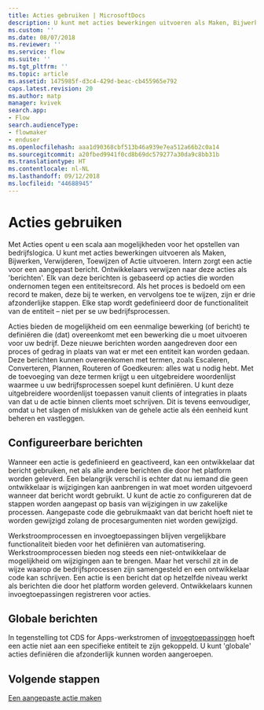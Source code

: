 ```yaml
---
title: Acties gebruiken | MicrosoftDocs
description: U kunt met acties bewerkingen uitvoeren als Maken, Bijwerken, Verwijderen, Toewijzen of Actie uitvoeren. Intern zorgt een actie voor een aangepast bericht
ms.custom: ''
ms.date: 08/07/2018
ms.reviewer: ''
ms.service: flow
ms.suite: ''
ms.tgt_pltfrm: ''
ms.topic: article
ms.assetid: 1475985f-d3c4-429d-beac-cb455965e792
caps.latest.revision: 20
ms.author: matp
manager: kvivek
search.app:
- Flow
search.audienceType:
- flowmaker
- enduser
ms.openlocfilehash: aaa1d90368cbf513b46a939e7ea512a66b2c0a14
ms.sourcegitcommit: a20fbed9941f0cd8b69dc579277a30da9c8bb31b
ms.translationtype: HT
ms.contentlocale: nl-NL
ms.lasthandoff: 09/12/2018
ms.locfileid: "44688945"
---
```

# <a name="use-actions"></a>Acties gebruiken

Met Acties opent u een scala aan mogelijkheden voor het opstellen van bedrijfslogica. U kunt met acties bewerkingen uitvoeren als Maken, Bijwerken, Verwijderen, Toewijzen of Actie uitvoeren. Intern zorgt een actie voor een aangepast bericht. Ontwikkelaars verwijzen naar deze acties als 'berichten'. Elk van deze berichten is gebaseerd op acties die worden ondernomen tegen een entiteitsrecord. Als het proces is bedoeld om een record te maken, deze bij te werken, en vervolgens toe te wijzen, zijn er drie afzonderlijke stappen. Elke stap wordt gedefinieerd door de functionaliteit van de entiteit – niet per se uw bedrijfsprocessen.  
  
Acties bieden de mogelijkheid om een eenmalige bewerking (of bericht) te definiëren die (dat) overeenkomt met een bewerking die u moet uitvoeren voor uw bedrijf. Deze nieuwe berichten worden aangedreven door een proces of gedrag in plaats van wat er met een entiteit kan worden gedaan. Deze berichten kunnen overeenkomen met termen, zoals Escaleren, Converteren, Plannen, Routeren of Goedkeuren: alles wat u nodig hebt. Met de toevoeging van deze termen krijgt u een uitgebreidere woordenlijst waarmee u uw bedrijfsprocessen soepel kunt definiëren. U kunt deze uitgebreidere woordenlijst toepassen vanuit clients of integraties in plaats van dat u de actie binnen clients moet schrijven. Dit is tevens eenvoudiger, omdat u het slagen of mislukken van de gehele actie als één eenheid kunt beheren en vastleggen.  
  
<a name="BKMK_ConfigurableMessages"></a>   
## <a name="configurable-messages"></a>Configureerbare berichten  
 Wanneer een actie is gedefinieerd en geactiveerd, kan een ontwikkelaar dat bericht gebruiken, net als alle andere berichten die door het platform worden geleverd. Een belangrijk verschil is echter dat nu iemand die geen ontwikkelaar is wijzigingen kan aanbrengen in wat moet worden uitgevoerd wanneer dat bericht wordt gebruikt. U kunt de actie zo configureren dat de stappen worden aangepast op basis van wijzigingen in uw zakelijke processen. Aangepaste code die gebruikmaakt van dat bericht hoeft niet te worden gewijzigd zolang de procesargumenten niet worden gewijzigd.  
  
 Werkstroomprocessen en invoegtoepassingen blijven vergelijkbare functionaliteit bieden voor het definiëren van automatisering. Werkstroomprocessen bieden nog steeds een niet-ontwikkelaar de mogelijkheid om wijzigingen aan te brengen. Maar het verschil zit in de wijze waarop de bedrijfsprocessen zijn samengesteld en een ontwikkelaar code kan schrijven. Een actie is een bericht dat op hetzelfde niveau werkt als berichten die door het platform worden geleverd. Ontwikkelaars kunnen invoegtoepassingen registreren voor acties.  
  
<a name="BKMK_GlobalMessages"></a>   
## <a name="global-messages"></a>Globale berichten 
 
 In tegenstelling tot CDS for Apps-werkstromen of [invoegtoepassingen](/powerapps/developer/common-data-service/apply-business-logic-with-code?branch=master#create-a-plug-in) hoeft een actie niet aan een specifieke entiteit te zijn gekoppeld. U kunt 'globale' acties definiëren die afzonderlijk kunnen worden aangeroepen.

## <a name="next-steps"></a>Volgende stappen

[Een aangepaste actie maken](create-actions.md)  
  

